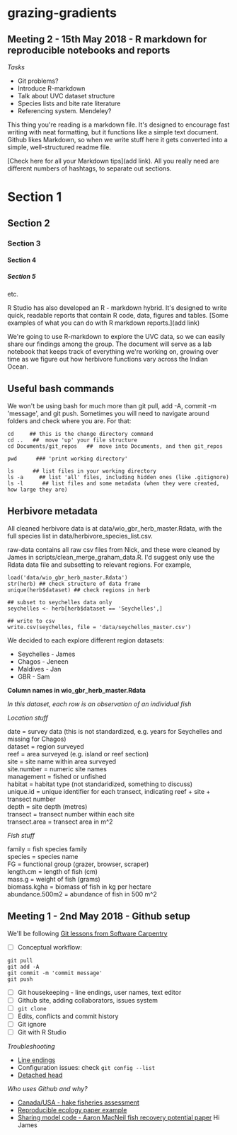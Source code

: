 # grazing-gradients

## Meeting 2 - 15th May 2018 - R markdown for reproducible notebooks and reports

*Tasks*

* Git problems?
* Introduce R-markdown
* Talk about UVC dataset structure
* Species lists and bite rate literature
* Referencing system. Mendeley?

This thing you're reading is a markdown file. It's designed to encourage fast writing with neat formatting, but it functions like a simple text document. Github likes Markdown, so when we write stuff here it gets converted into a simple, well-structured readme file. 

[Check here for all your Markdown tips](add link). All you really need are different numbers of hashtags, to separate out sections.

# Section 1

## Section 2

### Section 3

#### Section 4

##### Section 5

etc.

R Studio has also developed an R - markdown hybrid. It's designed to write quick, readable reports that contain R code, data, figures and tables. [Some examples of what you can do with R markdown reports.](add link)

We're going to use R-markdown to explore the UVC data, so we can easily share our findings among the group. The document will serve as a lab notebook that keeps track of everything we're working on, growing over time as we figure out how herbivore functions vary across the Indian Ocean.

## Useful bash commands

We won't be using bash for much more than git pull, add -A, commit -m 'message', and git push. Sometimes you will need to navigate around folders and check where you are. For that:

``` 
cd     ## this is the change directory command
cd ..   ##  move 'up' your file structure
cd Documents/git_repos   ##  move into Documents, and then git_repos

pwd      ### 'print working directory'

ls      ## list files in your working directory
ls -a     ## list 'all' files, including hidden ones (like .gitignore)
ls -l      ## list files and some metadata (when they were created, how large they are)
```


## Herbivore metadata

All cleaned herbivore data is at data/wio_gbr_herb_master.Rdata, with the full species list in data/herbivore_species_list.csv. 

raw-data contains all raw csv files from Nick, and these were cleaned by James in scripts/clean_merge_graham_data.R. I'd suggest only use the Rdata data file and subsetting to relevant regions. For example,

```
load('data/wio_gbr_herb_master.Rdata')
str(herb) ## check structure of data frame
unique(herb$dataset) ## check regions in herb

## subset to seychelles data only
seychelles <- herb[herb$dataset == 'Seychelles',]

## write to csv
write.csv(seychelles, file = 'data/seychelles_master.csv')
```

We decided to each explore different region datasets:

* Seychelles - James
* Chagos - Jeneen
* Maldives - Jan
* GBR - Sam

**Column names in wio_gbr_herb_master.Rdata**

*In this dataset, each row is an observation of an individual fish*

*Location stuff* 

date = survey data (this is not standardized, e.g. years for Seychelles and missing for Chagos)  
dataset = region surveyed     
reef = area surveyed (e.g. island or reef section)   
site = site name within area surveyed   
site.number = numeric site names   
management = fished or unfished   
habitat = habitat type (not standaridized, something to discuss)   
unique.id = unique identifier for each transect, indicating reef + site + transect number   
depth = site depth (metres)   
transect = transect number within each site   
transect.area = transect area in m^2   

*Fish stuff*  

family = fish species family   
species = species name   
FG = functional group (grazer, browser, scraper)   
length.cm = length of fish (cm)   
mass.g = weight of fish (grams)   
biomass.kgha = biomass of fish in kg per hectare   
abundance.500m2 = abundance of fish in 500 m^2   

## Meeting 1 - 2nd May 2018 - Github setup

We'll be following [Git lessons from Software Carpentry](http://swcarpentry.github.io/git-novice/)

- [ ] Conceptual workflow: 
```
git pull
git add -A
git commit -m 'commit message'
git push
```
- [ ] Git housekeeping - line endings, user names, text editor
- [ ] Github site, adding collaborators, issues system
- [ ] ```git clone```
- [ ] Edits, conflicts and commit history
- [ ] Git ignore
- [ ] Git with R Studio

*Troubleshooting*  

* [Line endings](https://help.github.com/articles/dealing-with-line-endings/#platform-all)
* Configuration issues: check ```git config --list```
* [Detached head](https://stackoverflow.com/questions/10228760/fix-a-git-detached-head?utm_medium=organic&utm_source=google_rich_qa&utm_campaign=google_rich_qa)

*Who uses Github and why?*

* [Canada/USA - hake fisheries assessment](https://github.com/andrew-edwards/hake-assessment)
* [Reproducible ecology paper example](https://github.com/dbarneche/fishEggSize)
* [Sharing model code - Aaron MacNeil fish recovery potential paper](https://github.com/mamacneil/Unfished)
Hi James
